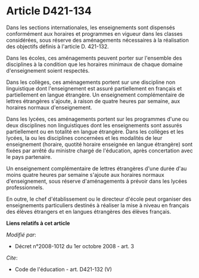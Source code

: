 # Article D421-134

Dans les sections internationales, les enseignements sont dispensés conformément aux horaires et programmes en vigueur dans
les classes considérées, sous réserve des aménagements nécessaires à la réalisation des objectifs définis à l'article D.
421-132. 

Dans les écoles, ces aménagements peuvent porter sur l'ensemble des disciplines à la condition que les horaires minimaux de
chaque domaine d'enseignement soient respectés. 

Dans les collèges, ces aménagements portent sur une discipline non linguistique dont l'enseignement est assuré partiellement
en français et partiellement en langue étrangère. Un enseignement complémentaire de lettres étrangères s'ajoute, à raison de
quatre heures par semaine, aux horaires normaux d'enseignement. 

Dans les lycées, ces aménagements portent sur les programmes d'une ou deux disciplines non linguistiques dont les
enseignements sont assurés partiellement ou en totalité en langue étrangère. Dans les collèges et les lycées, la ou les
disciplines concernées et les modalités de leur enseignement (horaire, quotité horaire enseignée en langue étrangère) sont
fixées par arrêté du ministre chargé de l'éducation, après concertation avec le pays partenaire. 

Un enseignement complémentaire de lettres étrangères d'une durée d'au moins quatre heures par semaine s'ajoute aux horaires
normaux d'enseignement, sous réserve d'aménagements à prévoir dans les lycées professionnels. 

En outre, le chef d'établissement ou le directeur d'école peut organiser des enseignements particuliers destinés à réaliser
la mise à niveau en français des élèves étrangers et en langues étrangères des élèves français.

**Liens relatifs à cet article**

_Modifié par_:

  - Décret n°2008-1012 du 1er octobre 2008 - art. 3

_Cite_:

  - Code de l'éducation - art. D421-132 (V)
